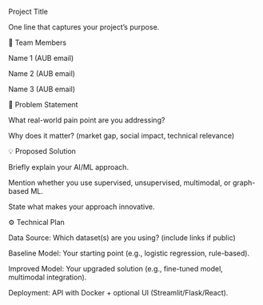 Project Title

One line that captures your project’s purpose.

👥 Team Members

Name 1 (AUB email)

Name 2 (AUB email)

Name 3 (AUB email)

📌 Problem Statement

What real-world pain point are you addressing?

Why does it matter? (market gap, social impact, technical relevance)

💡 Proposed Solution

Briefly explain your AI/ML approach.

Mention whether you use supervised, unsupervised, multimodal, or graph-based ML.

State what makes your approach innovative.

⚙️ Technical Plan

Data Source: Which dataset(s) are you using? (include links if public)

Baseline Model: Your starting point (e.g., logistic regression, rule-based).

Improved Model: Your upgraded solution (e.g., fine-tuned model, multimodal integration).

Deployment: API with Docker + optional UI (Streamlit/Flask/React).
